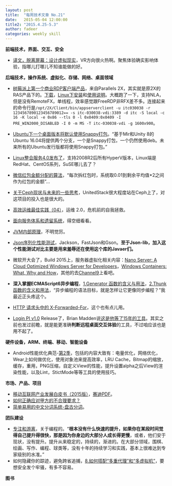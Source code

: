 ```yaml
---
layout: post
title:  "每周技术文章 No.21"
date:   2015-05-04 12:00:00
title2: "2015.4.25-5.3"
author: fadeer
categories: weekly skill
---
```

**前端技术，界面、交互、安全**

* [译文，脱离屏幕：设计虚拟现实](http://www.aliued.cn/2015/04/25/%E3%80%90%E8%AF%91%E6%96%87%E3%80%91%E8%84%B1%E7%A6%BB%E5%B1%8F%E5%B9%95%EF%BC%9A%E8%AE%BE%E8%AE%A1%E8%99%9A%E6%8B%9F%E7%8E%B0%E5%AE%9E.html)，VR方向很火热啊。聚焦体验确实影响体验，指哪儿打哪儿不知谁能做的好。

**后端技术，操作系统、虚拟化、存储、网络、桌面领域**

* [树莓派上第一个商业RDP客户端产品](http://arstechnica.com/information-technology/2015/04/29/raspberry-pi-gets-a-remote-windows-desktop-client-from-parallels/)，来自Parallels 2X，其实就是原2X的RAS产品下的。[下载](http://www.2x.com/rdp-client/downloadlinks/)，[Linux下安装](http://www.2x.com/support/ras-documentation/2x-client-linux/installing/)和[使用说明](http://www.2x.com/support/ras-documentation/2x-client-linux/using-2x-client/)。大概跑了一下，支持NLA，但是没有RemoteFX，单线程，效率感觉跟FreeRDP非RFX差不多。连接起来的命令行是`/opt/2X/Client/bin/appserverclient -u itc030038 -r 1234567890123456789012== -s itc-030038-vdi:3389 -d itc -S local -c 16 -K local -e 0x86 --tls 0 -l 0x0409:0x0409 -I PRE_WIN2000_DISABLED -I 0 -m MS -T itc-030038-vdi -g 1600x900`。
* [Ubuntu下一个桌面版本将默认使用Snappy打包](http://www.solidot.org/story?sid=43862)。“基于Mir和Unity 8的Ubuntu 16.04将提供两个分支，一个是Snappy打包，一个仍然使用deb。未来所有的Ubuntu发行版都将使用Snappy打包。”
* [Linux整合服务4.0发布了](http://blogs.technet.com/b/virtualization/archive/2015/05/01/linux-integration-services-4-0-announcement.aspx)，支持2008R2后所有HyperV版本，Linux端是RedHat、CentOS系列，SuSE哪儿去了？
* [微信红包金额分配的算法](http://timyang.net/architecture/wechat-red-packet/)，“每次拆红包时，系统取0.01到剩余平均值*2之间作为红包的金额”...
* [关于Ceph现状与未来的一些思考](https://www.ustack.com/blog/sikao/)，UnitedStack很大程度站在Ceph上了，对这项目的投入也是很大的。
* [高效运维最佳实践（04）](http://www.infoq.com/cn/articles/effective-ops-part-04)，运维 2.0，危机前的自我拯救。
* [面向服务体系和遗留系统](http://www.infoq.com/cn/articles/service-oriented-architecture-and-legacy-systems)，得空细看看。
* [JVM内部原理](http://ifeve.com/jvm-internals/)，不明觉厉。
* [Json序列化性能测试](http://dongliu.net/post/622456)，Jackson，FastJson和Gson。**至于Json-lib，加入这个性能测试对比主要是用来羞辱还在使用这个库的Javaer们。**

* 微软开大会了，Build 2015上，服务器虚拟化相关内容：[Nano Server: A Cloud Optimized Windows Server for Developers](http://channel9.msdn.com/Events/Build/2015/2-755)，[Windows Containers: What, Why and How](http://channel9.msdn.com/Events/Build/2015/2-704)，其他的去[Channel9](http://channel9.msdn.com/Events/Build/2015)上看吧。
* **深入掌握ECMAScript6异步编程**，[1.Generator 函数的含义与用法](http://www.ruanyifeng.com/blog/2015/04/generator.html)，[2.Thunk 函数的含义和用法](http://www.ruanyifeng.com/blog/2015/05/thunk.html)，“异步编程的语法目标，就是怎样让它更像同步编程？”我最近正头疼这个。
* [HTTP 请求头中的 X-Forwarded-For](https://www.imququ.com/post/x-forwarded-for-header-in-http.html)，这个也有点儿用。
* [Login PI v1.0](http://vmblog.com/archive/2015/04/28/login-pi-v1-0-releases-with-fanfare.aspx#.VUb6gCGqqE0) Release了，Brian Madden说[这是他等了15年的工具](https://www.brianmadden.com/blogs/brianmadden/archive/2015/04/30/login-pi-is-the-most-brilliant-monitoring-product-that-i-ve-been-waiting-15-years-for.aspx)。其实之前也发过前瞻，就是能更准确**判断远程桌面交互体验**的工具，不过咱应该也是用不起了。

**硬件设备，ARM、终端、移动、智能设备**

* Android性能优化典范-[第2季](http://hukai.me/android-performance-patterns-season-2/)，包括的内容大致有：电量优化，网络优化，Wear上如何做优化，使用对象池来提高效率，LRU Cache，Bitmap的缩放，缓存，重用，PNG压缩，自定义View的性能，提升设置alpha之后View的渲染性能，以及Lint，StictMode等等工具的使用技巧。

**市场、产品、项目**

* [移动互联网产业发展白皮书（2015版）](http://blog.sina.com.cn/s/blog_4a78b4ee0102vjq5.html)，[赛迪PDF](http://www.ccidthinktank.com/uploads/soft/150421/INTERNET.pdf)。
* [如何正确应对甲方的不合理要求？](http://www.uisdc.com/deal-with-unreasonable-requirement)
* [简单易用的中文分词系统-盘古分词](http://www.kai-zhou.com/easy-to-use-chinese-word-pangea-word/)。

**团队建设**

* [专注和游离](http://macshuo.com/?p=1307)，关于编程的。“**根本没有什么快速的提升，如果你在某段时间觉得自己提升得很快，那是因为你身边的大部分人成长得更慢**，或者，他们安于现状，没有提升。提升从来稳定的，持续的，渐进的。在大部分领域，围棋、绘画、写作、编程、球类等，没有十年的持续学习和实践，基本上很难达到专家级别的水准。”
* 如何隐藏你的踪迹，避免跨省追捕，[8.如何搭配“多重代理”和“多虚拟机”](http://program-think.blogspot.com/2015/04/howto-cover-your-tracks-8.html)，要想安全发个牢骚，有多不容易。


**图书**




